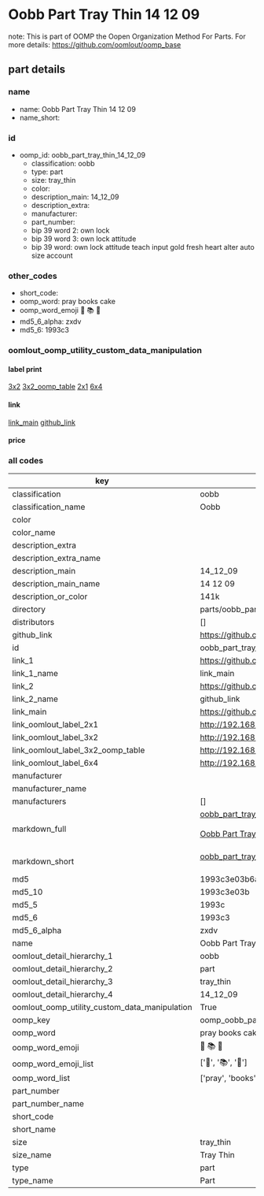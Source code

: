 # Oobb Part Tray Thin 14 12 09  

note: This is part of OOMP the Oopen Organization Method For Parts. For more details: https://github.com/oomlout/oomp_base

##  part details





### name
* name: Oobb Part Tray Thin 14 12 09
* name_short: 
### id
* oomp_id: oobb_part_tray_thin_14_12_09
  * classification: oobb
  * type: part
  * size: tray_thin
  * color: 
  * description_main: 14_12_09
  * description_extra: 
  * manufacturer: 
  * part_number: 
  * bip 39 word 2: own lock
  * bip 39 word 3: own lock attitude
  * bip 39 word: own lock attitude teach input gold fresh heart alter auto size account

### other_codes
* short_code: 
* oomp_word: pray books cake
* oomp_word_emoji :pray: :books: :cake:
* md5_6_alpha: zxdv
* md5_6: 1993c3






### oomlout_oomp_utility_custom_data_manipulation
#### label print
[3x2](http://192.168.1.245:1112/?label=oomp%20zxdv)
[3x2_oomp_table](http://192.168.1.107:1112/?label=oomp%20zxdv)
[2x1](http://192.168.1.242:1112/?label=oomp%20zxdv)
[6x4](http://192.168.1.55:1112/?label=oomp%20zxdv)    

#### link

[link_main](https://github.com/oomlout/oomlout_oomp_current_version_messy/tree/main/parts/oobb_part_tray_thin_14_12_09) [github_link](https://github.com/oomlout/oomlout_oomp_part_src/tree/main/parts/oobb_part_tray_thin_14_12_09)                             

#### price







### all codes 
| key | value |  
| --- | --- |  
| classification | oobb |  
| classification_name | Oobb |  
| color |  |  
| color_name |  |  
| description_extra |  |  
| description_extra_name |  |  
| description_main | 14_12_09 |  
| description_main_name | 14 12 09 |  
| description_or_color | 141k |  
| directory | parts/oobb_part_tray_thin_14_12_09 |  
| distributors | [] |  
| github_link | https://github.com/oomlout/oomlout_oomp_part_src/tree/main/parts/oobb_part_tray_thin_14_12_09 |  
| id | oobb_part_tray_thin_14_12_09 |  
| link_1 | https://github.com/oomlout/oomlout_oomp_current_version_messy/tree/main/parts/oobb_part_tray_thin_14_12_09 |  
| link_1_name | link_main |  
| link_2 | https://github.com/oomlout/oomlout_oomp_part_src/tree/main/parts/oobb_part_tray_thin_14_12_09 |  
| link_2_name | github_link |  
| link_main | https://github.com/oomlout/oomlout_oomp_current_version_messy/tree/main/parts/oobb_part_tray_thin_14_12_09 |  
| link_oomlout_label_2x1 | http://192.168.1.242:1112/?label=oomp%20zxdv |  
| link_oomlout_label_3x2 | http://192.168.1.245:1112/?label=oomp%20zxdv |  
| link_oomlout_label_3x2_oomp_table | http://192.168.1.107:1112/?label=oomp%20zxdv |  
| link_oomlout_label_6x4 | http://192.168.1.55:1112/?label=oomp%20zxdv |  
| manufacturer |  |  
| manufacturer_name |  |  
| manufacturers | [] |  
| markdown_full | [oobb_part_tray_thin_14_12_09](https://github.com/oomlout/oomlout_oomp_current_version_messy/tree/main/parts/oobb_part_tray_thin_14_12_09)<br>[](https://github.com/oomlout/oomlout_oomp_current_version_messy/tree/main/parts/oobb_part_tray_thin_14_12_09)<br>[Oobb Part Tray Thin 14 12 09](https://github.com/oomlout/oomlout_oomp_current_version_messy/tree/main/parts/oobb_part_tray_thin_14_12_09)<br><br> |  
| markdown_short | [oobb_part_tray_thin_14_12_09](https://github.com/oomlout/oomlout_oomp_current_version_messy/tree/main/parts/oobb_part_tray_thin_14_12_09)<br><br> |  
| md5 | 1993c3e03b6a4b99913a5de81d60dcf0 |  
| md5_10 | 1993c3e03b |  
| md5_5 | 1993c |  
| md5_6 | 1993c3 |  
| md5_6_alpha | zxdv |  
| name | Oobb Part Tray Thin 14 12 09 |  
| oomlout_detail_hierarchy_1 | oobb |  
| oomlout_detail_hierarchy_2 | part |  
| oomlout_detail_hierarchy_3 | tray_thin |  
| oomlout_detail_hierarchy_4 | 14_12_09 |  
| oomlout_oomp_utility_custom_data_manipulation | True |  
| oomp_key | oomp_oobb_part_tray_thin_14_12_09 |  
| oomp_word | pray books cake |  
| oomp_word_emoji | :pray: :books: :cake: |  
| oomp_word_emoji_list | [':pray:', ':books:', ':cake:'] |  
| oomp_word_list | ['pray', 'books', 'cake'] |  
| part_number |  |  
| part_number_name |  |  
| short_code |  |  
| short_name |  |  
| size | tray_thin |  
| size_name | Tray Thin |  
| type | part |  
| type_name | Part |  

